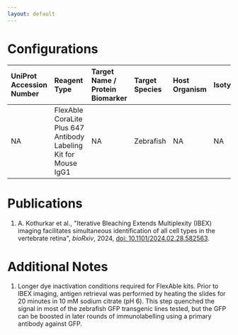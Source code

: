 ```yaml
---
layout: default
---
```


# Configurations

| UniProt Accession Number   | Reagent Type                                                    | Target Name / Protein Biomarker   | Target Species   | Host Organism   | Isotype   | Clonality   | Vendor      | Catalog Number   | Conjugate           | RRID   | Availability   | Method        | Tissue Preservation   | Target Tissue   | Tissue State        | Detergent          | Antigen Retrieval Conditions                                    | Dye Inactivation Conditions      | Recommend   | Agree                                                                             | Disagree   | Contributor                                                  | Notes       |
|:---------------------------|:----------------------------------------------------------------|:----------------------------------|:-----------------|:----------------|:----------|:------------|:------------|:-----------------|:--------------------|:-------|:---------------|:--------------|:----------------------|:----------------|:--------------------|:-------------------|:----------------------------------------------------------------|:---------------------------------|:------------|:----------------------------------------------------------------------------------|:-----------|:-------------------------------------------------------------|:------------|
| NA                         | FlexAble CoraLite Plus 647 Antibody Labeling Kit for Mouse IgG1 | NA                                | Zebrafish        | NA              | NA        | NA          | Proteintech | KFA023           | CoraLite Plus AF647 | NA     | Stock          | IBEX2D Manual | 4% PFA Fixed Frozen   | Retina          | GFP transgenic line | 0.1% Triton-X-100 | pH 6 (10 mM Sodium Citrate) for 20 minutes in a pressure cooker | 1 mg/ml LiBH4 30 minutes + light | Yes         | [0009-0000-2047-4228](https://orcid.org/0009-0000-2047-4228) [[1](#publications)] | NA         | [0009-0000-2047-4228](https://orcid.org/0009-0000-2047-4228) | [1](#notes) |

# Publications

<a name="publications"></a>
1. A. Kothurkar et al., "Iterative Bleaching Extends Multiplexity (IBEX) imaging facilitates simultaneous identification of all cell types in the vertebrate retina", *bioRxiv*, 2024, [doi: 10.1101/2024.02.28.582563](https://doi.org/10.1101/2024.02.28.582563).


# Additional Notes

<a name="notes"></a>
1. Longer dye inactivation conditions required for FlexAble kits. Prior to IBEX imaging, antigen retrieval was performed by heating the slides for 20 minutes in 10 mM sodium citrate (pH 6). This step quenched the signal in most of the zebrafish GFP transgenic lines tested, but the GFP can be boosted in later rounds of immunolabelling using a primary antibody against GFP.